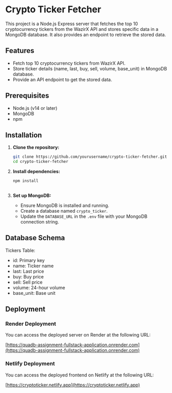 # Crypto Ticker Fetcher

This project is a Node.js Express server that fetches the top 10 cryptocurrency tickers from the WazirX API and stores specific data in a MongoDB database. It also provides an endpoint to retrieve the stored data.

## Features

- Fetch top 10 cryptocurrency tickers from WazirX API.
- Store ticker details (name, last, buy, sell, volume, base_unit) in MongoDB database.
- Provide an API endpoint to get the stored data.

## Prerequisites

- Node.js (v14 or later)
- MongoDB
- npm

## Installation

1. **Clone the repository:**
   ```bash
   git clone https://github.com/yourusername/crypto-ticker-fetcher.git
   cd crypto-ticker-fetcher
2. **Install dependencies:**
   ```bash
   npm install
  
3. **Set up MongoDB:**
   
   - Ensure MongoDB is installed and running.
   - Create a database named `crypto_ticker`.
   - Update the `DATABASE_URL` in the `.env` file with your MongoDB connection string.

## Database Schema

  Tickers Table:
  - id: Primary key
  - name: Ticker name
  - last: Last price
  - buy: Buy price
  - sell: Sell price
  - volume: 24-hour volume
  - base_unit: Base unit

## Deployment

### Render Deployment

You can access the deployed server on Render at the following URL:

[https://quadb-assignment-fullstack-application.onrender.com](https://quadb-assignment-fullstack-application.onrender.com)

### Netlify Deployment

You can access the deployed frontend on Netlify at the following URL:

[https://cryptoticker.netlify.app](https://cryptoticker.netlify.app)

